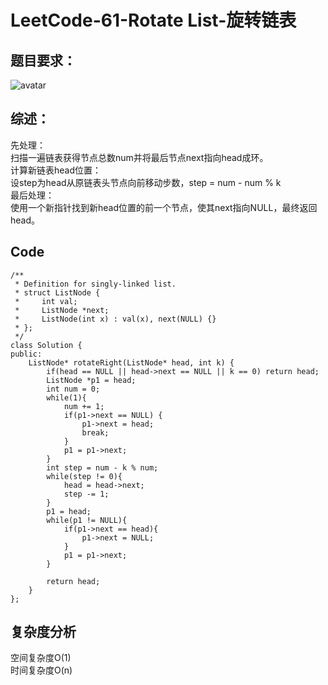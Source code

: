 # LeetCode-61-Rotate List-旋转链表

## 题目要求：
![avatar](https:///github.com/JakeChanFangZiyuan20/MyLeetCode/blob/img/61.png)



## 综述：
先处理：  
扫描一遍链表获得节点总数num并将最后节点next指向head成环。  
计算新链表head位置：  
设step为head从原链表头节点向前移动步数，step = num - num % k  
最后处理：  
使用一个新指针找到新head位置的前一个节点，使其next指向NULL，最终返回head。

## Code
```
/**
 * Definition for singly-linked list.
 * struct ListNode {
 *     int val;
 *     ListNode *next;
 *     ListNode(int x) : val(x), next(NULL) {}
 * };
 */
class Solution {
public:
    ListNode* rotateRight(ListNode* head, int k) {
        if(head == NULL || head->next == NULL || k == 0) return head;
        ListNode *p1 = head;
        int num = 0;
        while(1){
            num += 1;
            if(p1->next == NULL) {
                p1->next = head;
                break;
            }
            p1 = p1->next;
        }
        int step = num - k % num;
        while(step != 0){
            head = head->next;
            step -= 1;
        }
        p1 = head;
        while(p1 != NULL){
            if(p1->next == head){
                p1->next = NULL;
            }
            p1 = p1->next;
        }

        return head;
    }
};
```
  


## 复杂度分析
空间复杂度O(1)  
时间复杂度O(n)

